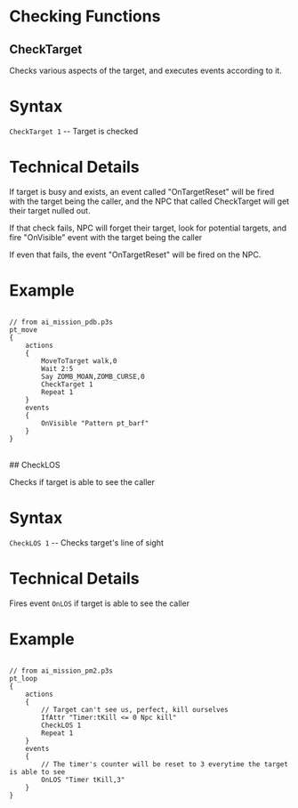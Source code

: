 # Checking Functions

## CheckTarget
Checks various aspects of the target, and executes events according to it.

<h1>Syntax</h1>
<p><code class="language-js">CheckTarget 1</code> -- Target is checked</p>
<h1>Technical Details</h1>
<p>If target is busy and exists, an event called "OnTargetReset" will be fired with the target being the caller, and the NPC that called CheckTarget will get their target nulled out.</p>
<p>If that check fails, NPC will forget their target, look for potential targets, and fire "OnVisible" event with the target being the caller</p>
<p>If even that fails, the event "OnTargetReset" will be fired on the NPC.</p>
<h1>Example</h1>
<pre><code class="language-js">
// from ai_mission_pdb.p3s
pt_move
{
	actions
	{
		MoveToTarget walk,0
		Wait 2:5
		Say ZOMB_MOAN,ZOMB_CURSE,0
		CheckTarget 1
		Repeat 1
	}
	events
	{
		OnVisible "Pattern pt_barf"
	}
}
</code></pre>

<br>
## CheckLOS

Checks if target is able to see the caller

<h1>Syntax</h1>
<p><code class="language-js">CheckLOS 1</code> -- Checks target's line of sight
<h1>Technical Details</h1>
<p>Fires event <code>OnLOS</code> if target is able to see the caller
<h1>Example</h1>
<pre><code class="language-js">
// from ai_mission_pm2.p3s
pt_loop
{
	actions
	{
		// Target can't see us, perfect, kill ourselves
		IfAttr "Timer:tKill <= 0 Npc kill"
		CheckLOS 1
		Repeat 1
	}
	events
	{
		// The timer's counter will be reset to 3 everytime the target is able to see
		OnLOS "Timer tKill,3"
	}
}
</code></pre>